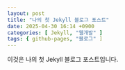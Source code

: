 ```yaml
---
layout: post
title: "나의 첫 Jekyll 블로그 포스트"
date: 2025-04-30 16:14 +0900
categories: [ Jekyll, "웹개발" ]
tags: { github-pages, "블로그" ]
---
```


이것은 나의 첫 Jekyll 블로그 포스트입니다.
